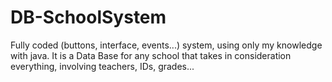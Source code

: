 # DB-SchoolSystem
Fully coded (buttons, interface, events...) system, using only my knowledge with java. It is a Data Base for any school that takes in consideration everything, involving teachers, IDs, grades...
